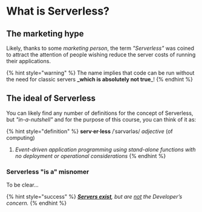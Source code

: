 # What is Serverless?

## The marketing hype

Likely, thanks to some _marketing person_, the term _"Serverless"_ was coined to attract the attention of people wishing reduce the server costs of running their applications.

{% hint style="warning" %}
The name implies that code can be run without the need for classic servers **_which is absolutely not true**_!
{% endhint %}

## The ideal of Serverless

You can likely find any number of definitions for the concept of Serverless, but _"in-a-nutshell"_ and for the purpose of this course, you can think of it as:

{% hint style="definition" %}
**serv&middot;er&middot;less**
/ˈs&#601;rv&#601;rl&#601;s/
_adjective_ (of computing)
1. _Event-driven application programming using stand-alone functions with no deployment or operational considerations_
{% endhint %}

### Serverless "is a" misnomer

To be clear...

{% hint style="success" %}
_**<u>Servers exist</u>**, but are <u>not</u> the Developer’s concern._
{% endhint %}
